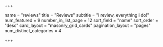 +++

name = "reviews"
title = "Reviews"
subtitle = "I review, everything i do!"
num_featured = 9
number_in_list_page = 12
sort_field = "name"
sort_order = "desc"
card_layout = "masonry_grid_cards"
pagination_layout = "pages"
num_distinct_categories = 4

+++